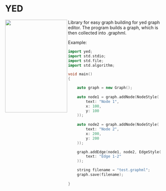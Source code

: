 # YED
<image src = "\branding\logo.png" width="200" height="300" align="left" >


Library for easy graph building for yed graph editor. The program builds a graph, which is then collected into .graphml</a>.

Example:
````c++
import yed;
import std.stdio;
import std.file;
import std.algorithm;

void main() 
{

    auto graph = new Graph();
    
    auto node1 = graph.addNode(NodeStyle(
        text: "Node 1",
        x: 100,
        y: 100
    ));
    
    auto node2 = graph.addNode(NodeStyle(
        text: "Node 2",
        x: 200,
        y: 200
    ));

    graph.addEdge(node1, node2, EdgeStyle(
        text: "Edge 1-2"
    ));

    string filename = "test.graphml";
    graph.save(filename);
    
} 
````